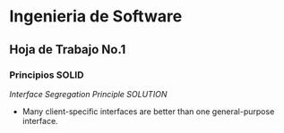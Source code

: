 # Ingenieria de Software
## Hoja de Trabajo No.1
### Principios SOLID

*Interface Segregation Principle SOLUTION*
- Many client-specific interfaces are better than one general-purpose interface.